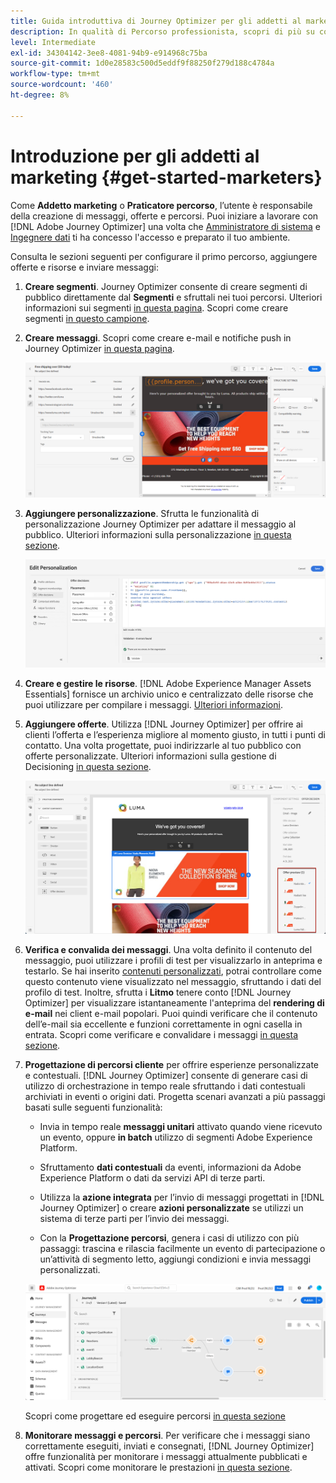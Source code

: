 ```yaml
---
title: Guida introduttiva di Journey Optimizer per gli addetti al marketing
description: In qualità di Percorso professionista, scopri di più su come lavorare con Journey Optimizer
level: Intermediate
exl-id: 34304142-3ee8-4081-94b9-e914968c75ba
source-git-commit: 1d0e28583c500d5eddf9f88250f279d188c4784a
workflow-type: tm+mt
source-wordcount: '460'
ht-degree: 8%

---
```


# Introduzione per gli addetti al marketing {#get-started-marketers}

Come **Addetto marketing** o **Praticatore percorso**, l’utente è responsabile della creazione di messaggi, offerte e percorsi. Puoi iniziare a lavorare con [!DNL Adobe Journey Optimizer] una volta che [Amministratore di sistema](administrator.md) e [Ingegnere dati](data-engineer.md) ti ha concesso l&#39;accesso e preparato il tuo ambiente.

Consulta le sezioni seguenti per configurare il primo percorso, aggiungere offerte e risorse e inviare messaggi:

1. **Creare segmenti**. Journey Optimizer consente di creare segmenti di pubblico direttamente dal **Segmenti** e sfruttali nei tuoi percorsi.  Ulteriori informazioni sui segmenti [in questa pagina](../../segment/about-segments.md). Scopri come creare segmenti [in questo campione](../../segment/creating-a-segment.md).

1. **Creare messaggi**. Scopri come creare e-mail e notifiche push in Journey Optimizer [in questa pagina](../../messages/get-started-content.md).

   ![](../assets/email_designer_7.png)

1. **Aggiungere personalizzazione**. Sfrutta le funzionalità di personalizzazione Journey Optimizer per adattare il messaggio al pubblico. Ulteriori informazioni sulla personalizzazione [in questa sezione](../../personalization/personalize.md).

   ![](../assets/perso_ee2.png)

1. **Creare e gestire le risorse**. [!DNL Adobe Experience Manager Assets Essentials] fornisce un archivio unico e centralizzato delle risorse che puoi utilizzare per compilare i messaggi. [Ulteriori informazioni](../../design/assets-essentials.md).

1. **Aggiungere offerte**. Utilizza [!DNL Journey Optimizer] per offrire ai clienti l’offerta e l’esperienza migliore al momento giusto, in tutti i punti di contatto. Una volta progettate, puoi indirizzarle al tuo pubblico con offerte personalizzate. Ulteriori informazioni sulla gestione di Decisioning [in questa sezione](../../offers/get-started/starting-offer-decisioning.md).

   ![](../assets/offers-e2e-offers-displayed.png)

1. **Verifica e convalida dei messaggi**. Una volta definito il contenuto del messaggio, puoi utilizzare i profili di test per visualizzarlo in anteprima e testarlo. Se hai inserito [contenuti personalizzati](../../personalization/personalize.md), potrai controllare come questo contenuto viene visualizzato nel messaggio, sfruttando i dati del profilo di test. Inoltre, sfrutta i **Litmo** tenere conto [!DNL Journey Optimizer] per visualizzare istantaneamente l&#39;anteprima del **rendering di e-mail** nei client e-mail popolari. Puoi quindi verificare che il contenuto dell’e-mail sia eccellente e funzioni correttamente in ogni casella in entrata. Scopri come verificare e convalidare i messaggi [in questa sezione](../../design/preview.md).

1. **Progettazione di percorsi cliente** per offrire esperienze personalizzate e contestuali. [!DNL Journey Optimizer] consente di generare casi di utilizzo di orchestrazione in tempo reale sfruttando i dati contestuali archiviati in eventi o origini dati. Progetta scenari avanzati a più passaggi basati sulle seguenti funzionalità:

   * Invia in tempo reale **messaggi unitari** attivato quando viene ricevuto un evento, oppure **in batch** utilizzo di segmenti Adobe Experience Platform.

   * Sfruttamento **dati contestuali** da eventi, informazioni da Adobe Experience Platform o dati da servizi API di terze parti.

   * Utilizza la **azione integrata** per l’invio di messaggi progettati in [!DNL Journey Optimizer] o creare **azioni personalizzate** se utilizzi un sistema di terze parti per l’invio dei messaggi.

   * Con la **Progettazione percorsi**, genera i casi di utilizzo con più passaggi: trascina e rilascia facilmente un evento di partecipazione o un’attività di segmento letto, aggiungi condizioni e invia messaggi personalizzati.

   ![](../assets/copy-paste3.png)

   Scopri come progettare ed eseguire percorsi [in questa sezione](../../building-journeys/journey-gs.md)

1. **Monitorare messaggi e percorsi**. Per verificare che i messaggi siano correttamente eseguiti, inviati e consegnati, [!DNL Journey Optimizer] offre funzionalità per monitorare i messaggi attualmente pubblicati e attivati. Scopri come monitorare le prestazioni [in questa sezione](../../reports/message-monitoring.md).
